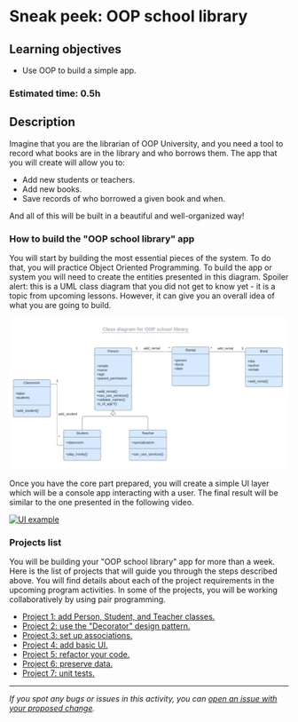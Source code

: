 

# Sneak peek: OOP school library

## Learning objectives
- Use OOP to build a simple app.

### Estimated time: 0.5h

## Description

Imagine that you are the librarian of OOP University, and you need a tool to record what books are in the library and who borrows them. The app that you will create will allow you to:

- Add new students or teachers.
- Add new books.
- Save records of who borrowed a given book and when.

And all of this will be built in a beautiful and well-organized way!

### How to build the "OOP school library" app

You will start by building the most essential pieces of the system. To do that, you will practice Object Oriented Programming. To build the app or system you will need to create the entities presented in this diagram. Spoiler alert: this is a UML class diagram that you did not get to know yet  - it is a topic from upcoming lessons. However, it can give you an overall idea of what you are going to build.

<p align="center">
  <img src="./images/uml_class_diagram.png" alt="UML clss diagram" width="800px" />
</p>

Once you have the core part prepared, you will create a simple UI layer which will be a console app interacting with a user. The final result will be similar to the one presented in the following video.

[![UI example](https://img.youtube.com/vi/vkkgrhD6aXQ/0.jpg)](https://www.youtube.com/watch?v=vkkgrhD6aXQ)


### Projects list

You will be building your "OOP school library" app for more than a week. Here is the list of projects that will guide you through the steps described above. You will find details about each of the project requirements in the upcoming program activities. In some of the projects, you will be working collaboratively by using pair programming.


- [Project 1: add Person, Student, and Teacher classes.](https://github.com/microverseinc/curriculum-ruby/blob/main/oop/school_library_people.md)
- [Project 2: use the "Decorator" design pattern.](https://github.com/microverseinc/curriculum-ruby/blob/main/oop/school_library_decorator_v2.md)
- [Project 3: set up associations.](https://github.com/microverseinc/curriculum-ruby/blob/main/oop/school_library_associations.md)
- [Project 4: add basic UI.](https://github.com/microverseinc/curriculum-ruby/blob/main/oop/school_library_ui.md)
- [Project 5: refactor your code.](https://github.com/microverseinc/curriculum-ruby/blob/main/oop/school_library_refactor.md)
- [Project 6: preserve data.](https://github.com/microverseinc/curriculum-ruby/blob/main/oop/school_library_preserve_data.md)
- [Project 7: unit tests.](https://github.com/microverseinc/curriculum-ruby/blob/main/oop/school_library_unit_tests.md)

------

_If you spot any bugs or issues in this activity, you can [open an issue with your proposed change](https://github.com/microverseinc/curriculum-transversal-skills/blob/main/git-github/articles/open_issue.md)._
